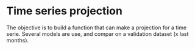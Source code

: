 # Time series projection

The objective is to build a function that can make a projection for a time serie.
Several models are use, and compar on a validation dataset (x last months).
